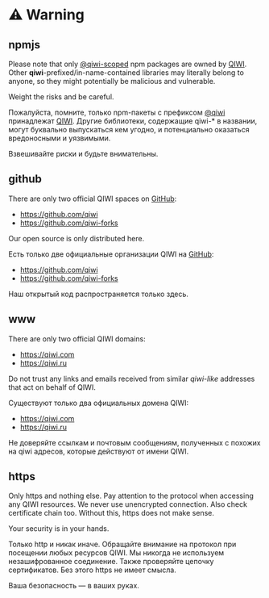 # ⚠️ Warning

## npmjs
Please note that only [@qiwi-scoped](https://www.npmjs.com/org/qiwi) npm packages 
are owned by [QIWI](https://github.com/qiwi). 
Other **qiwi**-prefixed/in-name-contained libraries may literally belong to anyone, 
so they might potentially be malicious and vulnerable.

Weight the risks and be careful.

Пожалуйста, помните, только npm-пакеты с префиксом [@qiwi](https://www.npmjs.com/org/qiwi) принадлежат [QIWI](https://github.com/qiwi).
Другие библиотеки, содержащие qiwi-* в названии, могут буквально выпускаться кем угодно, 
и потенциально оказаться вредоносными и уязвимыми.

Взвешивайте риски и будьте внимательны.

## github
There are only two official QIWI spaces on [GitHub](https://github.com/):
* https://github.com/qiwi
* https://github.com/qiwi-forks

Our open source is only distributed here.

Есть только две официальные организации QIWI на [GitHub](https://github.com/):
* https://github.com/qiwi
* https://github.com/qiwi-forks

Наш открытый код распространяется только здесь.

## www
There are only two official QIWI domains:
* https://qiwi.com
* https://qiwi.ru

Do not trust any links and emails received from similar _qiwi-like_ 
addresses that act on behalf of QIWI.

Существуют только два официальных домена QIWI:
* https://qiwi.com
* https://qiwi.ru

Не доверяйте ссылкам и почтовым сообщениям, полученных с похожих на qiwi адресов, которые действуют от имени QIWI.

## https
Only https and nothing else. Pay attention to the protocol when accessing any QIWI resources. 
We never use unencrypted connection. Also check certificate chain too. Without this, https does not make sense.

Your security is in your hands.

Только http и никак иначе. Обращайте внимание на протокол при посещении любых ресурсов QIWI.
Мы никогда не используем незашифрованное соединение. Также проверяйте цепочку сертификатов. Без этого https не имеет смысла.

Ваша безопасность — в ваших руках.
